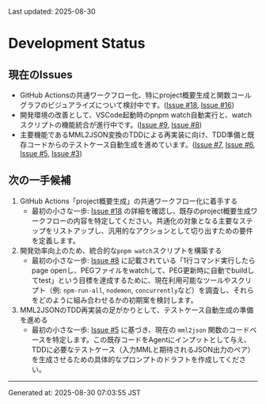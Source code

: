 Last updated: 2025-08-30

# Development Status

## 現在のIssues
- GitHub Actionsの共通ワークフロー化、特にproject概要生成と関数コールグラフのビジュアライズについて検討中です。([Issue #18](issue-notes/18.md), [Issue #16](issue-notes/16.md))
- 開発環境の改善として、VSCode起動時のpnpm watch自動実行と、watchスクリプトの機能統合が進行中です。([Issue #9](issue-notes/9.md), [Issue #8](issue-notes/8.md))
- 主要機能であるMML2JSON変換のTDDによる再実装に向け、TDD準備と既存コードからのテストケース自動生成を進めています。([Issue #7](issue-notes/7.md), [Issue #6](issue-notes/6.md), [Issue #5](issue-notes/5.md), [Issue #3](issue-notes/3.md))

## 次の一手候補
1. GitHub Actions「project概要生成」の共通ワークフロー化に着手する
   - 最初の小さな一歩: [Issue #18](issue-notes/18.md) の詳細を確認し、既存のproject概要生成ワークフローの内容を特定してください。共通化の対象となる主要なステップをリストアップし、汎用的なアクションとして切り出すための要件を定義します。
2. 開発効率向上のため、統合的な`pnpm watch`スクリプトを構築する
   - 最初の小さな一歩: [Issue #8](issue-notes/8.md) に記載されている「1行コマンド実行したらpage openし、PEGファイルをwatchして、PEG更新時に自動でbuildしてtest」という目標を達成するために、現在利用可能なツールやスクリプト（例: `npm-run-all`, `nodemon`, `concurrently`など）を調査し、それらをどのように組み合わせるかの初期案を検討します。
3. MML2JSONのTDD再実装の足がかりとして、テストケース自動生成の準備を進める
   - 最初の小さな一歩: [Issue #5](issue-notes/5.md) に基づき、現在の `mml2json` 関数のコードベースを特定します。この既存コードをAgentにインプットとして与え、TDDに必要なテストケース（入力MMLと期待されるJSON出力のペア）を生成させるための具体的なプロンプトのドラフトを作成してください。

---
Generated at: 2025-08-30 07:03:55 JST
